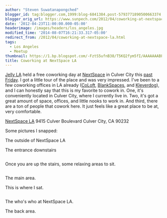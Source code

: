 ```yaml
---
author: "Steven Suwatanapongched"
blogger_id: tag:blogger.com,1999:blog-6841384.post-5793771890500663374
blogger_orig_url: https://www.sunpech.com/2012/04/coworking-at-nextspace-la.html
date: '2012-04-23T11:00:00.000-05:00'
headerimage: /images/headers/los_angeles.jpg
modified_time: '2014-08-07T16:21:33.317-05:00'
redirect_from: /2012/04/coworking-at-nextspace-la.html
tags:
  - Los Angeles
  - Meetup
thumbnail: https://1.bp.blogspot.com/-FztS5ufnB38/T5KQ2fym5fI/AAAAAAABFhA/d6U1dnxA-uo/s600/2012-04-20+at+10-17-56.jpg
title: Coworking at NextSpace LA
---
```



<a href="https://www.meetup.com/jellyla/">Jelly LA</a> held a free coworking day at <a href="https://nextspace.us/">NextSpace</a> in Culver City this <a href="https://www.meetup.com/jellyla/events/60148002/">past Friday</a>. I got a little tour of the place and was very impressed. I've been to a few coworking offices in LA already (<a href="https://www.coloft.com/">CoLoft</a>, <a href="https://www.blankspaces.com/">BlankSpaces</a>, and <a href="https://www.kleverdogcoworking.com/">Kleverdog</a>), and I can honestly say that this is my favorite to cowork in. One, it's conveniently located in Culver City, where I currently live in. Two, it's got a great amount of space, offices, and little nooks to work in. And third, there are a ton of people that cowork here. It just feels like a great place to be at, very comfortable.

<a href="https://nextspace.us/nextspace-los-angeles/">NextSpace LA</a>
9415 Culver Boulevard
Culver City, CA 90232

Some pictures I snapped:

The outside of NextSpace LA
<a href="https://1.bp.blogspot.com/-FztS5ufnB38/T5KQ2fym5fI/AAAAAAABFhA/d6U1dnxA-uo/s600/2012-04-20+at+10-17-56.jpg" alt="" ><img   border="0"  src="https://1.bp.blogspot.com/-FztS5ufnB38/T5KQ2fym5fI/AAAAAAABFhA/d6U1dnxA-uo/s320/2012-04-20+at+10-17-56.jpg" alt=""  /></a>

The entrance downstairs
<a href="https://4.bp.blogspot.com/-1n6EqHViKgE/T5KQ3TvwAsI/AAAAAAABFhI/Zr8WBTINV4w/s600/2012-04-20+at+10-18-08.jpg" alt="" ><img   border="0"  src="https://4.bp.blogspot.com/-1n6EqHViKgE/T5KQ3TvwAsI/AAAAAAABFhI/Zr8WBTINV4w/s320/2012-04-20+at+10-18-08.jpg" alt=""  /></a>

<a href="https://2.bp.blogspot.com/--MBWIuoHTlg/T5KQ4gTLPxI/AAAAAAABFhQ/bWSXW595Fzo/s600/2012-04-20+at+10-19-46.jpg" alt="" ><img   border="0"  src="https://2.bp.blogspot.com/--MBWIuoHTlg/T5KQ4gTLPxI/AAAAAAABFhQ/bWSXW595Fzo/s320/2012-04-20+at+10-19-46.jpg" alt=""  /></a>

Once you are up the stairs, some relaxing areas to sit.
<a href="https://4.bp.blogspot.com/-ux_nWWuRtcw/T5KRAEUpoqI/AAAAAAABFig/1J10dCHnAPw/s600/2012-04-20+at+12-49-16.jpg" alt="" ><img   border="0"  src="https://4.bp.blogspot.com/-ux_nWWuRtcw/T5KRAEUpoqI/AAAAAAABFig/1J10dCHnAPw/s320/2012-04-20+at+12-49-16.jpg" alt=""  /></a>

<a href="https://4.bp.blogspot.com/-CWJ_XsEE5VI/T5KQ_fDJ19I/AAAAAAABFiY/V8sbI5I-O1M/s600/2012-04-20+at+12-48-59.jpg" alt="" ><img   border="0"  src="https://4.bp.blogspot.com/-CWJ_XsEE5VI/T5KQ_fDJ19I/AAAAAAABFiY/V8sbI5I-O1M/s320/2012-04-20+at+12-48-59.jpg" alt=""  /></a>

The main area.
<a href="https://3.bp.blogspot.com/-I2wHsYDioi4/T5KQ7Wqyy0I/AAAAAAABFho/kaSrwq8gYEw/s600/2012-04-20+at+12-46-23.jpg" alt="" ><img   border="0"  src="https://3.bp.blogspot.com/-I2wHsYDioi4/T5KQ7Wqyy0I/AAAAAAABFho/kaSrwq8gYEw/s320/2012-04-20+at+12-46-23.jpg" alt=""  /></a>

This is where I sat.
<a href="https://2.bp.blogspot.com/-zk_eTr0ZQZI/T5KQ51cqhPI/AAAAAAABFhY/C0qMNkiUBHk/s600/2012-04-20+at+10-31-56.jpg" alt="" ><img   border="0"  src="https://2.bp.blogspot.com/-zk_eTr0ZQZI/T5KQ51cqhPI/AAAAAAABFhY/C0qMNkiUBHk/s320/2012-04-20+at+10-31-56.jpg" alt=""  /></a>

<a href="https://2.bp.blogspot.com/-jlu78QwG7jA/T5KQ6nvi-fI/AAAAAAABFhg/4lxRg997nVE/s600/2012-04-20+at+12-46-15.jpg" alt="" ><img   border="0"  src="https://2.bp.blogspot.com/-jlu78QwG7jA/T5KQ6nvi-fI/AAAAAAABFhg/4lxRg997nVE/s320/2012-04-20+at+12-46-15.jpg" alt=""  /></a>

The who's who at NextSpace LA.
<a href="https://3.bp.blogspot.com/-CYHh0X2lyqo/T5KQ9J5CotI/AAAAAAABFh4/m3H9fCOOBYs/s600/2012-04-20+at+12-46-43.jpg" alt="" ><img   border="0"  src="https://3.bp.blogspot.com/-CYHh0X2lyqo/T5KQ9J5CotI/AAAAAAABFh4/m3H9fCOOBYs/s320/2012-04-20+at+12-46-43.jpg" alt=""  /></a>

The back area.
<a href="https://3.bp.blogspot.com/-ZegSp5lvWA4/T5KQ-ERAXxI/AAAAAAABFiI/e_LnXY13Ty0/s600/2012-04-20+at+12-47-08.jpg" alt="" ><img   border="0"  src="https://3.bp.blogspot.com/-ZegSp5lvWA4/T5KQ-ERAXxI/AAAAAAABFiI/e_LnXY13Ty0/s320/2012-04-20+at+12-47-08.jpg" alt=""  /></a>

<a href="https://3.bp.blogspot.com/-xk6RvpQjtLA/T5KQ-pTP67I/AAAAAAABFiQ/u3Yn4TepyX8/s600/2012-04-20+at+12-47-19.jpg" alt="" ><img   border="0"  src="https://3.bp.blogspot.com/-xk6RvpQjtLA/T5KQ-pTP67I/AAAAAAABFiQ/u3Yn4TepyX8/s320/2012-04-20+at+12-47-19.jpg" alt=""  /></a>